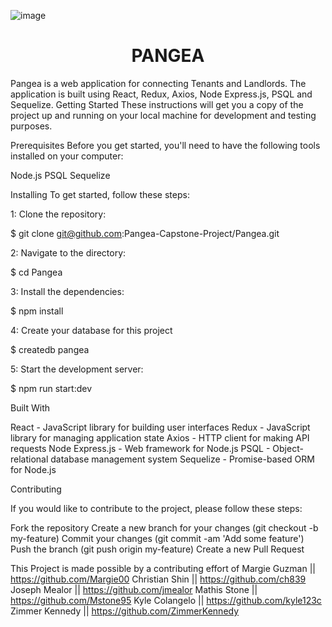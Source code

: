 ![image](https://user-images.githubusercontent.com/113549706/219101146-d6aa7cd8-b375-43cd-94f8-39dfb53cf86d.png)
<h1 align="center">PANGEA</h1>
Pangea is a web application for connecting Tenants and Landlords. The application is built using React, Redux, Axios, Node Express.js, PSQL and Sequelize.
Getting Started
These instructions will get you a copy of the project up and running on your local machine for development and testing purposes.

Prerequisites
Before you get started, you'll need to have the following tools installed on your computer:

Node.js
PSQL
Sequelize

Installing
To get started, follow these steps:

1: Clone the repository:

$ git clone git@github.com:Pangea-Capstone-Project/Pangea.git

2: Navigate to the directory:

$ cd Pangea

3: Install the dependencies: 

$ npm install

4: Create your database for this project

$ createdb pangea

5: Start the development server:

$ npm run start:dev

Built With

React - JavaScript library for building user interfaces
Redux - JavaScript library for managing application state
Axios - HTTP client for making API requests
Node Express.js - Web framework for Node.js
PSQL - Object-relational database management system
Sequelize - Promise-based ORM for Node.js


Contributing

If you would like to contribute to the project, please follow these steps:

Fork the repository
Create a new branch for your changes (git checkout -b my-feature)
Commit your changes (git commit -am 'Add some feature')
Push the branch (git push origin my-feature)
Create a new Pull Request

This Project is made possible by a contributing effort of 
  Margie Guzman || https://github.com/Margie00
  Christian Shin || https://github.com/ch839
  Joseph Mealor || https://github.com/jmealor
  Mathis Stone || https://github.com/Mstone95
  Kyle Colangelo || https://github.com/kyle123c
  Zimmer Kennedy || https://github.com/ZimmerKennedy


